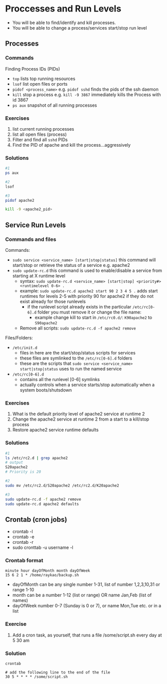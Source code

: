 # Proccesses and Run Levels

- You will be able to find/identify and kill processes.
- You will be able to change a process/services start/stop run level

## Processes

### Commands
Finding Process IDs (PIDs)
- ```top``` lists top running resources
- ```lsof``` list open files or ports
- ```pidof <process_name>``` e.g. ```pidof sshd``` finds the pids of the ssh daemon
- ```kill``` stop a process e.g. ```kill -9 3867``` immediately kills the Process with id 3867
- ```ps aux``` snapshot of all running processes

### Exercises
1. list current running processes
2. list all open files (process)
3. Filter and find all ```sshd``` PIDs
4. Find the PID of apache and kill the process...aggressively

### Solutions
```bash
#1
ps aux

#2
lsof

#3
pidof apache2

kill -9 <apache2_pid>
```

## Service Run Levels

### Commands and files
Commands:
- ```sudo service <service_name> [start|stop|status]``` this command will start/stop or retrieve the status of a service e.g. apache2
- ```sudo update-rc.d``` this command is used to enable/disable a service from starting at X runtime level
    - syntax: ```sudo update-rc.d <service_name> [start|stop] <priority#> <runtimelevel 0-6> .```
    - example: ```sudo update-rc.d apache2 start 90 2 3 4 5 .``` adds start runtimes for levels 2-5 with priority 90 for apache2 if they do not exist already for those runlevels
        - if the runlevel script already exists in the particular ```/etc/rc[0-6].d``` folder you must remove it or change the file name:
            - example change kill to start in ```/etc/rc0.d/```: ```K90apache2``` to ```S90apache2```
    - Remove all scripts: ```sudo update-rc.d -f apache2 remove```

Files/Folders:
- ```/etc/init.d```
    - files in here are the start/stop/status scripts for services
    - these files are symlinked to the ```/etc/rc[0-6].d``` folders
    - these are the scripts that ```sudo service <service_name> start|stop|status``` uses to run the named service
- ```/etc/rc[0-6].d```
    - contains all the runlevel [0-6] symlinks
    - actually controls when a service starts/stop automatically when a system boots/shutsdown

### Exercises
1. What is the default priority level of apache2 service at runtime 2
2. Change the apache2 service at runtime 2 from a start to a kill/stop process
3. Restore apache2 service runtime defaults

### Solutions
```bash
#1 
ls /etc/rc2.d | grep apache2
# output 
S20apache2
# Priority is 20

#2
sudo mv /etc/rc2.d/S20apache2 /etc/rc2.d/K20apache2

#3
sudo update-rc.d -f apache2 remove
sudo update-rc.d apache2 defaults
```


## Crontab (cron jobs)
- crontab -l
- crontab -e
- crontab -r
- sudo cronttab -u username -l

### Crontab format
```
minute hour dayOfMonth month dayOfWeek
15 6 2 1 * /home/raykao/backup.sh
```
- dayOfMonth can be any single number 1-31, list of number 1,2,3,10,31 or range 1-10
- month can be a number 1-12 (list or range) OR name Jan,Feb (list of names)
- dayOfWeek number 0-7 (Sunday is 0 or 7), or name Mon,Tue etc. or in a list


### Exercise
1. Add a cron task, as yourself, that runs a file /some/script.sh every day at 5 30 am


### Solution
```
crontab

# add the following line to the end of the file
30 5 * * * * /some/script.sh
```